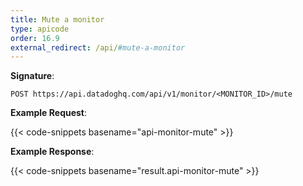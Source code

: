 ```yaml
---
title: Mute a monitor
type: apicode
order: 16.9
external_redirect: /api/#mute-a-monitor
---
```


**Signature**:

`POST https://api.datadoghq.com/api/v1/monitor/<MONITOR_ID>/mute`

**Example Request**:

{{< code-snippets basename="api-monitor-mute" >}}

**Example Response**:

{{< code-snippets basename="result.api-monitor-mute" >}}

